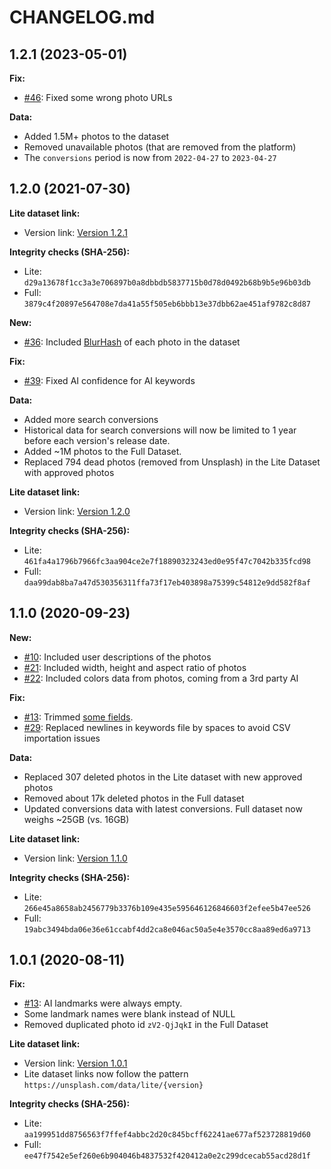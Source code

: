 # CHANGELOG.md

## 1.2.1 (2023-05-01)

**Fix:**

  - [#46](https://github.com/unsplash/datasets/issues/46): Fixed some wrong photo URLs

**Data:**

  - Added 1.5M+ photos to the dataset
  - Removed unavailable photos (that are removed from the platform)
  - The `conversions` period is now from `2022-04-27` to `2023-04-27`

## 1.2.0 (2021-07-30)

**Lite dataset link:**

  - Version link: [Version 1.2.1](https://unsplash.com/data/lite/1.2.1)

**Integrity checks (SHA-256):**

  - Lite: `d29a13678f1cc3a3e706897b0a8dbbdb5837715b0d78d0492b68b9b5e96b03db`
  - Full: `3879c4f20897e564708e7da41a55f505eb6bbb13e37dbb62ae451af9782c8d87`

**New:**

  - [#36](https://github.com/unsplash/datasets/issues/36): Included [BlurHash](https://blurha.sh/) of each photo in the dataset

**Fix:**

  - [#39](https://github.com/unsplash/datasets/issues/39): Fixed AI confidence for AI keywords

**Data:**

  - Added more search conversions
  - Historical data for search conversions will now be limited to 1 year before each version's release date.
  - Added ~1M photos to the Full Dataset.
  - Replaced 794 dead photos (removed from Unsplash) in the Lite Dataset with approved photos

**Lite dataset link:**

  - Version link: [Version 1.2.0](https://unsplash.com/data/lite/1.2.0)

**Integrity checks (SHA-256):**

  - Lite: `461fa4a1796b7966fc3aa904ce2e7f18890323243ed0e95f47c7042b335fcd98`
  - Full: `daa99dab8ba7a47d530356311ffa73f17eb403898a75399c54812e9dd582f8af`

## 1.1.0 (2020-09-23)

**New:**

  - [#10](https://github.com/unsplash/datasets/issues/10): Included user descriptions of the photos 
  - [#21](https://github.com/unsplash/datasets/issues/21): Included width, height and aspect ratio of photos
  - [#22](https://github.com/unsplash/datasets/issues/22): Included colors data from photos, coming from a 3rd party AI

**Fix:**

  - [#13](https://github.com/unsplash/datasets/issues/13): Trimmed [some fields](https://github.com/unsplash/datasets/issues/13#issuecomment-674709294).
  - [#29](https://github.com/unsplash/datasets/issues/29): Replaced newlines in keywords file by spaces to avoid CSV importation issues

**Data:**

  - Replaced 307 deleted photos in the Lite dataset with new approved photos
  - Removed about 17k deleted photos in the Full dataset
  - Updated conversions data with latest conversions. Full dataset now weighs ~25GB (vs. 16GB)

**Lite dataset link:**

  - Version link: [Version 1.1.0](https://unsplash.com/data/lite/1.1.0)

**Integrity checks (SHA-256):**

  - Lite: `266e45a8658ab2456779b3376b109e435e595646126846603f2efee5b47ee526`
  - Full: `19abc3494bda06e36e61ccabf4dd2ca8e046ac50a5e4e3570cc8aa89ed6a9713`

## 1.0.1 (2020-08-11)

**Fix:**

  - [#13](https://github.com/unsplash/datasets/issues/13): AI landmarks were always empty.
  - Some landmark names were blank instead of NULL
  - Removed duplicated photo id `zV2-QjJqkI` in the Full Dataset

**Lite dataset link:**

  - Version link: [Version 1.0.1](https://unsplash.com/data/lite/1.0.1)
  - Lite dataset links now follow the pattern `https://unsplash.com/data/lite/{version}`

**Integrity checks (SHA-256):**

  - Lite: `aa199951dd8756563f7ffef4abbc2d20c845bcff62241ae677af523728819d60`
  - Full: `ee47f7542e5ef260e6b904046b4837532f420412a0e2c299dcecab55acd28d1f`

